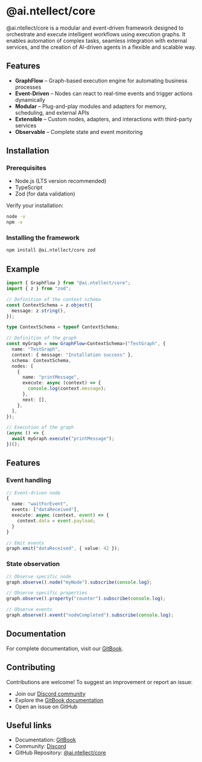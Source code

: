 # @ai.ntellect/core

@ai.ntellect/core is a modular and event-driven framework designed to orchestrate and execute intelligent workflows using execution graphs. It enables automation of complex tasks, seamless integration with external services, and the creation of AI-driven agents in a flexible and scalable way.

## Features

- **GraphFlow** – Graph-based execution engine for automating business processes
- **Event-Driven** – Nodes can react to real-time events and trigger actions dynamically
- **Modular** – Plug-and-play modules and adapters for memory, scheduling, and external APIs
- **Extensible** – Custom nodes, adapters, and interactions with third-party services
- **Observable** – Complete state and event monitoring

## Installation

### Prerequisites

- Node.js (LTS version recommended)
- TypeScript
- Zod (for data validation)

Verify your installation:

```sh
node -v
npm -v
```

### Installing the framework

```sh
npm install @ai.ntellect/core zod
```

## Example

```typescript
import { GraphFlow } from "@ai.ntellect/core";
import { z } from "zod";

// Definition of the context schema
const ContextSchema = z.object({
  message: z.string(),
});

type ContextSchema = typeof ContextSchema;

// Definition of the graph
const myGraph = new GraphFlow<ContextSchema>("TestGraph", {
  name: "TestGraph",
  context: { message: "Installation success" },
  schema: ContextSchema,
  nodes: [
    {
      name: "printMessage",
      execute: async (context) => {
        console.log(context.message);
      },
      next: [],
    },
  ],
});

// Execution of the graph
(async () => {
  await myGraph.execute("printMessage");
})();
```

## Features

### Event handling

```typescript
// Event-driven node
{
  name: "waitForEvent",
  events: ["dataReceived"],
  execute: async (context, event) => {
    context.data = event.payload;
  }
}

// Emit events
graph.emit("dataReceived", { value: 42 });
```

### State observation

```typescript
// Observe specific node
graph.observe().node("myNode").subscribe(console.log);

// Observe specific properties
graph.observe().property("counter").subscribe(console.log);

// Observe events
graph.observe().event("nodeCompleted").subscribe(console.log);
```

## Documentation

For complete documentation, visit our [GitBook](https://ai-ntellect.gitbook.io/core).

## Contributing

Contributions are welcome! To suggest an improvement or report an issue:

- Join our [Discord community](https://discord.gg/kEc5gWXJ)
- Explore the [GitBook documentation](https://ai-ntellect.gitbook.io/core)
- Open an issue on GitHub

## Useful links

- Documentation: [GitBook](https://ai-ntellect.gitbook.io/core)
- Community: [Discord](https://discord.gg/kEc5gWXJ)
- GitHub Repository: [@ai.ntellect/core](https://github.com/ai-ntellect/core)
